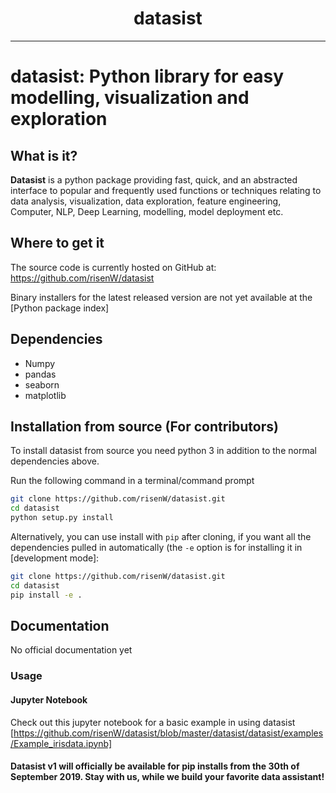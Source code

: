 <div align="center">
  <h1><b>datasist</b></h1>
</div>

-----------------

# datasist: Python library for easy modelling, visualization and exploration

## What is it?

**Datasist** is a python package providing fast, quick, and an abstracted interface to 
popular and frequently used functions or techniques relating to data analysis, visualization, data exploration,
feature engineering, Computer, NLP, Deep Learning, modelling, model deployment etc.


## Where to get it
The source code is currently hosted on GitHub at:
https://github.com/risenW/datasist

Binary installers for the latest released version are not yet available at the [Python
package index]


## Dependencies
- Numpy
- pandas
- seaborn
- matplotlib


## Installation from source (<b>For contributors</b>)
To install datasist from source you need python 3 in addition to the normal
dependencies above. 

Run the following command in a terminal/command prompt

```sh
git clone https://github.com/risenW/datasist.git
cd datasist
python setup.py install
```

Alternatively, you can use install with `pip` after cloning, if you want all the dependencies pulled
in automatically (the `-e` option is for installing it in [development
mode]:

```sh
git clone https://github.com/risenW/datasist.git
cd datasist
pip install -e .
```

## Documentation
No official documentation yet

### Usage
#### Jupyter Notebook
 Check out this jupyter notebook for a basic example in using datasist [https://github.com/risenW/datasist/blob/master/datasist/datasist/examples/Example_irisdata.ipynb]


#### Datasist v1 will officially be available for pip installs from the 30th of September 2019. Stay with us, while we build your favorite data assistant! 
